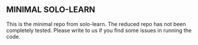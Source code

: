 ## MINIMAL SOLO-LEARN
This is the minimal repo from solo-learn. The reduced repo has not been completely tested. Please write to us if you find some issues in running the code.